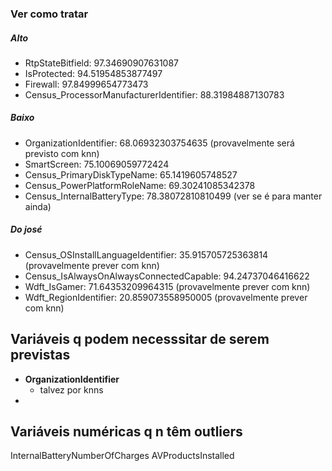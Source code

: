 ### Ver como tratar

##### Alto
- RtpStateBitfield: 97.34690907631087
- IsProtected: 94.51954853877497
- Firewall: 97.84999654773473
- Census_ProcessorManufacturerIdentifier: 88.31984887130783


##### Baixo
- OrganizationIdentifier: 68.06932303754635 (provavelmente será previsto com knn)
- SmartScreen: 75.10069059772424
- Census_PrimaryDiskTypeName: 65.1419605748527
- Census_PowerPlatformRoleName: 69.30241085342378
- Census_InternalBatteryType: 78.38072810810499 (ver se é para manter ainda)

##### Do josé
- Census_OSInstallLanguageIdentifier: 35.915705725363814 (provavelmente prever com knn)
- Census_IsAlwaysOnAlwaysConnectedCapable: 94.24737046416622
- Wdft_IsGamer: 71.64353209964315 (provavelmente prever com knn)
- Wdft_RegionIdentifier: 20.859073558950005 (provavelmente prever com knn)

## Variáveis q podem necesssitar de serem previstas

+ **OrganizationIdentifier**
    - talvez por knns
+ 

## Variáveis numéricas q n têm outliers
InternalBatteryNumberOfCharges
AVProductsInstalled
